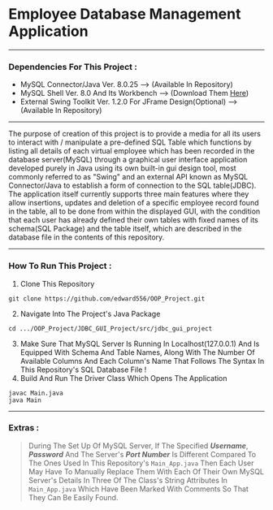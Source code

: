 # Employee Database Management Application
<hr>

### Dependencies For This Project :
- MySQL Connector/Java Ver. 8.0.25                              --> (Available In Repository)
- MySQL Shell Ver. 8.0 And Its Workbench                        --> (Download Them [Here](https://dev.mysql.com/downloads/installer/))
- External Swing Toolkit Ver. 1.2.0 For JFrame Design(Optional) --> (Available In Repository)
<hr>

The purpose of creation of this project is to provide a media for all its users to interact with / manipulate a pre-defined SQL Table which functions by listing all details of each virtual employee which has been recorded in the database server(MySQL) through a graphical user interface application developed purely in Java using its own built-in gui design tool, most commonly referred to as "Swing" and an external API known as MySQL Connector/Java to establish a form of connection to the SQL table(JDBC).
<br>
The application itself currently supports three main features where they allow insertions, updates and deletion of a specific employee record found in the table, all to be done from within the displayed GUI, with the condition that each user has already defined their own tables with fixed names of its schema(SQL Package) and the table itself, which are described in the database file in the contents of this repository.
<hr>

### How To Run This Project :
1. Clone This Repository
```
git clone https://github.com/edward556/OOP_Project.git
```
2. Navigate Into The Project's Java Package
```
cd .../OOP_Project/JDBC_GUI_Project/src/jdbc_gui_project
```
3. Make Sure That MySQL Server Is Running In Localhost(127.0.0.1) And Is Equipped With Schema And Table Names, Along With The Number Of Available Columns And Each Column's Name That Follows The Syntax In This Repository's SQL Database File !
4. Build And Run The Driver Class Which Opens The Application 
```
javac Main.java
java Main
```
<hr>

### Extras :
> During The Set Up Of MySQL Server, If The Specified ***Username***, ***Password*** And The Server's ***Port Number*** Is Different     Compared To The Ones Used In This Repository's `Main_App.java` Then Each User May Have To Manually Replace Them With Each Of Their Own MySQL Server's Details In Three Of The Class's String Attributes In `Main_App.java` Which Have Been Marked With Comments So That They Can Be Easily Found.
